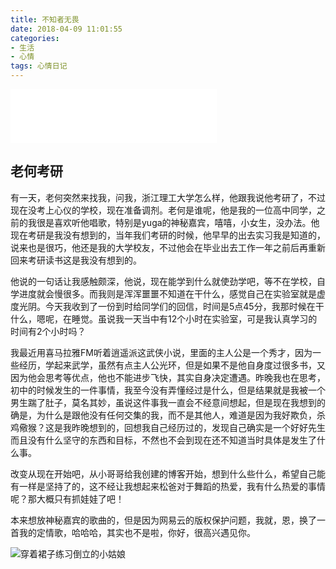 ```yaml
---
title: 不知者无畏
date: 2018-04-09 11:01:55
categories: 
- 生活
- 心情
tags: 心情日记
---
```


<iframe frameborder="no" border="0" marginwidth="0" marginheight="0" width=330 height=86 src="//music.163.com/outchain/player?type=2&id=28643203&auto=0&height=66"></iframe>


## 老何考研

有一天，老何突然来找我，问我，浙江理工大学怎么样，他跟我说他考研了，不过现在没考上心仪的学校，现在准备调剂。老何是谁呢，他是我的一位高中同学，之前的我很是喜欢听他唱歌，特别是yuga的神秘嘉宾，嘻嘻，小女生，没办法。他现在考研是我没有想到的，当年我们考研的时候，他早早的出去实习我是知道的，说来也是很巧，他还是我的大学校友，不过他会在毕业出去工作一年之前后再重新回来考研读书这是我没有想到的。

他说的一句话让我感触颇深，他说，现在能学到什么就使劲学吧，等不在学校，自学进度就会慢很多。而我则是浑浑噩噩不知道在干什么，感觉自己在实验室就是虚度光阴。今天我收到了一份到时给同学们的回信，时间是5点45分，我那时候在干什么，嗯呢，在睡觉。虽说我一天当中有12个小时在实验室，可是我认真学习的时间有2个小时吗？

我最近用喜马拉雅FM听着逍遥派这武侠小说，里面的主人公是一个秀才，因为一些经历，学起来武学，虽然有点主人公光环，但是如果不是他自身度过很多书，又因为他会思考等优点，他也不能进步飞快，其实自身决定遭遇。昨晚我也在思考，初中的时候发生的一件事情，我至今没有弄懂经过是什么，但是结果就是我被一个男生踹了肚子，莫名其妙，虽说这件事我一直会不经意间想起，但是现在我想到的确是，为什么是跟他没有任何交集的我，而不是其他人，难道是因为我好欺负，杀鸡儆猴？这是我昨晚想到的，回想我自己经历过的，发现自己确实是一个好好先生而且没有什么坚守的东西和目标，不然也不会到现在还不知道当时具体是发生了什么事。

改变从现在开始吧，从小哥哥给我创建的博客开始，想到什么些什么，希望自己能有一样是坚持了的，这不经让我想起来松爸对于舞蹈的热爱，我有什么热爱的事情呢？那大概只有抓娃娃了吧！

本来想放神秘嘉宾的歌曲的，但是因为网易云的版权保护问题，我就，恩，换了一首我的定情歌，哈哈哈，其实也不是啦，你好，很高兴遇见你。

<!--<center><img src="/Users/jin2511/Workspace/yuti/source/_posts/picture/mmexport1523022415402.jpg" ></center>-->
![穿着裙子练习倒立的小姑娘](http://pic.blackist.top/Beauty_doll.jpg)
